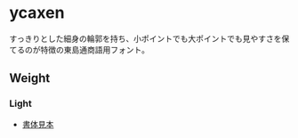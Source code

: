 # ycaxen
すっきりとした細身の輪郭を持ち、小ポイントでも大ポイントでも見やすさを保てるのが特徴の東島通商語用フォント。

## Weight
### Light
- [書体見本](./light/glyph.html)